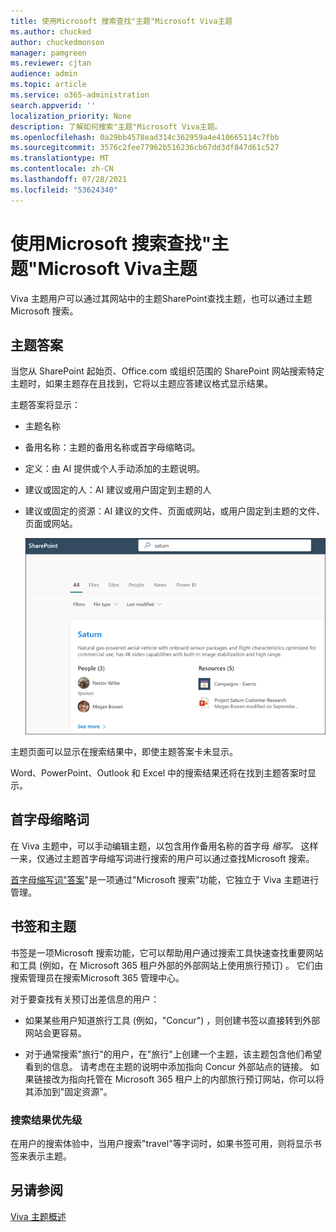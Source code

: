 ```yaml
---
title: 使用Microsoft 搜索查找"主题"Microsoft Viva主题
ms.author: chucked
author: chuckedmonson
manager: pamgreen
ms.reviewer: cjtan
audience: admin
ms.topic: article
ms.service: o365-administration
search.appverid: ''
localization_priority: None
description: 了解如何搜索"主题"Microsoft Viva主题。
ms.openlocfilehash: 0a29bb4578ead314c362959a4e410665114c7fbb
ms.sourcegitcommit: 3576c2fee77962b516236cb67dd3df847d61c527
ms.translationtype: MT
ms.contentlocale: zh-CN
ms.lasthandoff: 07/28/2021
ms.locfileid: "53624340"
---
```

# <a name="use-microsoft-search-to-find-topics-in-microsoft-viva-topics"></a>使用Microsoft 搜索查找"主题"Microsoft Viva主题

Viva 主题用户可以通过其网站中的主题SharePoint查找主题，也可以通过主题Microsoft 搜索。 

## <a name="topic-answer"></a>主题答案

当您从 SharePoint 起始页、Office.com 或组织范围的 SharePoint 网站搜索特定主题时，如果主题存在且找到，它将以主题应答建议格式显示结果。

主题答案将显示：

- 主题名称
- 备用名称：主题的备用名称或首字母缩略词。
- 定义：由 AI 提供或个人手动添加的主题说明。
- 建议或固定的人：AI 建议或用户固定到主题的人
- 建议或固定的资源：AI 建议的文件、页面或网站，或用户固定到主题的文件、页面或网站。 

   ![搜索中的主题](../media/knowledge-management/search-topic-answer.png) 

主题页面可以显示在搜索结果中，即使主题答案卡未显示。

Word、PowerPoint、Outlook 和 Excel 中的搜索结果还将在找到主题答案时显示。

## <a name="acronyms"></a>首字母缩略词

在 Viva 主题中，可以手动编辑主题，以包含用作备用名称的首字母 *缩写。* 这样一来，仅通过主题首字母缩写词进行搜索的用户可以通过查找Microsoft 搜索。

[首字母缩写词"答案](/microsoftsearch/manage-acronyms)"是一项通过"Microsoft 搜索"功能，它独立于 Viva 主题进行管理。

## <a name="bookmarks-and-topics"></a>书签和主题

[](/microsoftsearch/manage-bookmarks)书签是一项Microsoft 搜索功能，它可以帮助用户通过搜索工具快速查找重要网站和工具 (例如，在 Microsoft 365 租户外部的外部网站上使用旅行预订) 。 它们由搜索管理员在搜索Microsoft 365 管理中心。 

对于要查找有关预订出差信息的用户：

- 如果某些用户知道旅行工具 (例如，"Concur") ，则创建书签以直接转到外部网站会更容易。

- 对于通常搜索"旅行"的用户，在"旅行"上创建一个主题，该主题包含他们希望看到的信息。 请考虑在主题的说明中添加指向 Concur 外部站点的链接。 如果链接改为指向托管在 Microsoft 365 租户上的内部旅行预订网站，你可以将其添加到"固定资源"。
 
### <a name="search-results-priority"></a>搜索结果优先级 

在用户的搜索体验中，当用户搜索"travel"等字词时，如果书签可用，则将显示书签来表示主题。

## <a name="see-also"></a>另请参阅

[Viva 主题概述](topic-experiences-overview.md)
